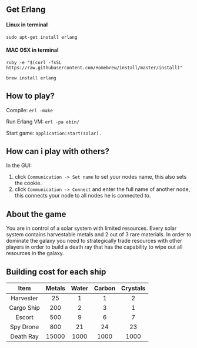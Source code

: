 ## Get Erlang
#### Linux in terminal
`sudo apt-get install erlang`
#### MAC OSX in terminal
`ruby -e "$(curl -fsSL https://raw.githubusercontent.com/Homebrew/install/master/install)"`

`brew install erlang`

## How to play?
Compile: `erl -make`

Run Erlang VM: `erl -pa ebin/`

Start game: `application:start(solar).`

## How can i play with others?

In the GUI:

1. click ```Communication -> Set name``` to set your nodes name, this also sets the cookie.
2. click ```Communication -> Connect``` and enter the full name of another node, this connects your node to all nodes he is connected to.

## About the game
You are in control of a solar system with limited resources. Every solar system contains harvestable metals and 2 out of 3 rare materials. In order to dominate the galaxy you need to strategically trade resources with other players in order to build a death ray that has the capability to wipe out all resources in the galaxy.

## Building cost for each ship
|    Item    | Metals | Water | Carbon | Crystals |
|:----------:|:------:|:-----:|:------:|:--------:|
| Harvester  |   25   |   1   |    1   |    2     |
| Cargo Ship |  200   |   2   |    3   |    1     |
|   Escort   |  500   |   9   |    6   |    7     |
| Spy Drone  |  800   |  21   |   24   |   23     |
| Death Ray  |  15000 | 1000  |  1000  | 1000     |
